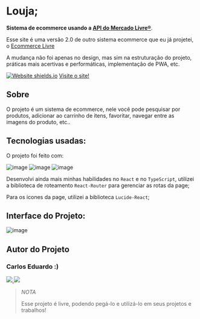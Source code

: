# Louja;

**Sistema de ecommerce usando a [API do Mercado Livre&reg;](https://api.mercadolibre.com/sites/MLB/)**.

Esse site é uma versão 2.0 de outro sistema ecommerce que eu já projetei, o [Ecommerce Livre](https://github.com/carlosEduardDev/ecommerce-livre)

A mudança não foi apenas no design, mas sim na estruturação do projeto, práticas mais acertivas e performáticas, implementaçâo de PWA, etc.

[![Website shields.io](https://img.shields.io/website-up-down-green-red/http/shields.io.svg)](http://shields.io/)
[Visite o site!](https://louja-delta.vercel.app/)

## Sobre

O projeto é um sistema de ecommerce, nele você pode pesquisar por produtos, adicionar ao carrinho de itens, favoritar, navegar entre as imagens do produto, etc..

## Tecnologias usadas:

O projeto foi feito com:


![image](https://img.shields.io/badge/React-20232A?style=for-the-badge&logo=react&logoColor=61DAFB)
![image](https://img.shields.io/badge/TypeScript-007ACC?style=for-the-badge&logo=typescript&logoColor=white)
![image](https://img.shields.io/badge/React_Router-CA4245?style=for-the-badge&logo=react-router&logoColor=white)

Desenvolvi ainda mais minhas habilidades no `React` e no `TypeScript`, utilizei a biblioteca de roteamento `React-Router` para gerenciar as rotas da page;

Para os icones da page, utilizei a biblioteca `Lucide-React`;

## Interface do Projeto:

![image](https://i.postimg.cc/tg1snsmZ/Captura-de-tela-de-2024-07-28-14-08-48.png)

## Autor do Projeto

### Carlos Eduardo :)

<p> 
  <a href="https://github.com/carlosEduardDev">
    <img src="https://img.shields.io/badge/GitHub-100000?style=for-the-badge&logo=github&logoColor=white" />
  </a> 
  <a href="https://api.whatsapp.com/send?phone=5511974265092/">
    <img src="https://img.shields.io/badge/WhatsApp-25D366?style=for-the-badge&logo=whatsapp&logoColor=white" />
  </a>   
</p>

>*NOTA*
>
>Esse projeto é livre, podendo pegá-lo e utilizá-lo em seus projetos e trabalhos!
